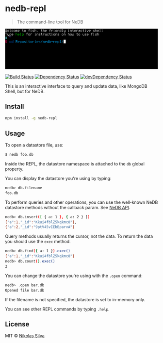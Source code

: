 # nedb-repl
> The command-line tool for NeDB

![](terminal.gif)

[![Build Status](https://travis-ci.org/nikolassilva/nedb-repl.svg)](https://travis-ci.org/nikolassilva/nedb-repl)
[![Dependency Status](https://david-dm.org/nikolassilva/nedb-repl.svg)](https://david-dm.org/nikolassilva/nedb-repl)
[![devDependency Status](https://david-dm.org/nikolassilva/nedb-repl/dev-status.svg)](https://david-dm.org/nikolassilva/nedb-repl#info=devDependencies)

This is an interactive interface to query and update data, like MongoDB Shell, but for NeDB.

## Install
```bash
npm install -g nedb-repl
```

## Usage
To open a datastore file, use:
```bash
$ nedb foo.db
```

Inside the REPL, the datastore namespace is attached to the `db` global property.

You can display the datastore you're using by typing:
```bash
nedb> db.filename
foo.db
```

To perform queries and other operations, you can use the well-known NeDB datastore methods without the callback param. See [NeDB API](https://github.com/louischatriot/nedb#api).
```bash
nedb> db.insert([ { a: 1 }, { a: 2 } ])
{"a":1,"_id":"Kkui4fblZ5kqkmc8"},
{"a":2,"_id":"9ptV45vIEbBparvA"}
```

Query methods usually returns the cursor, not the data. To return the data you should use the `exec` method.
```bash
nedb> db.find({ a: 1 }).exec()
{"a":1,"_id":"Kkui4fblZ5kqkmc8"}
nedb> db.count().exec()
2
```

You can change the datastore you're using with the `.open` command:
```bash
nedb> .open bar.db
Opened file bar.db
```
If the filename is not specified, the datastore is set to in-memory only.

You can see other REPL commands by typing `.help`.

## License
MIT © [Nikolas Silva](http://nikolas.com.br)
